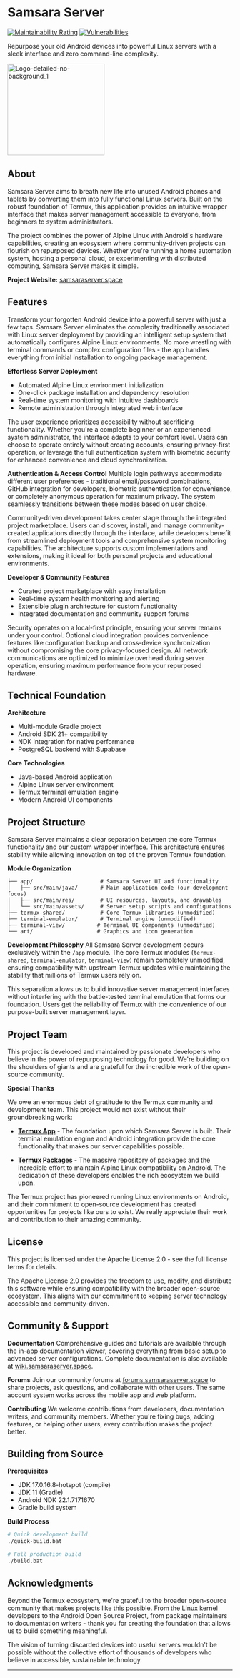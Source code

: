 # Samsara Server
[![Maintainability Rating](https://sonarcube.samsaraserver.space/api/project_badges/measure?project=Samsara-server&metric=sqale_rating&token=sqb_f1c814e55b2b022b69df00e731feb80af8c5d8ae)](https://sonarcube.samsaraserver.space/dashboard?id=Samsara-server)
[![Vulnerabilities](https://sonarcube.samsaraserver.space/api/project_badges/measure?project=Samsara-server&metric=vulnerabilities&token=sqb_f1c814e55b2b022b69df00e731feb80af8c5d8ae)](https://sonarcube.samsaraserver.space/dashboard?id=Samsara-server)

Repurpose your old Android devices into powerful Linux servers with a sleek interface and zero command-line complexity.

<img width="217" height="205" alt="Logo-detailed-no-background_1" src="https://github.com/user-attachments/assets/67748b4d-0057-4dd0-b02e-7b86ce544dd0" /> 

## About

Samsara Server aims to breath new life into unused Android phones and tablets by converting them into fully functional Linux servers. Built on the robust foundation of Termux, this application provides an intuitive wrapper interface that makes server management accessible to everyone, from beginners to system administrators.

The project combines the power of Alpine Linux with Android's hardware capabilities, creating an ecosystem where community-driven projects can flourish on repurposed devices. Whether you're running a home automation system, hosting a personal cloud, or experimenting with distributed computing, Samsara Server makes it simple.

**Project Website:** [samsaraserver.space](https://samsaraserver.space)

## Features

Transform your forgotten Android device into a powerful server with just a few taps. Samsara Server eliminates the complexity traditionally associated with Linux server deployment by providing an intelligent setup system that automatically configures Alpine Linux environments. No more wrestling with terminal commands or complex configuration files - the app handles everything from initial installation to ongoing package management.

**Effortless Server Deployment**
- Automated Alpine Linux environment initialization
- One-click package installation and dependency resolution  
- Real-time system monitoring with intuitive dashboards
- Remote administration through integrated web interface

The user experience prioritizes accessibility without sacrificing functionality. Whether you're a complete beginner or an experienced system administrator, the interface adapts to your comfort level. Users can choose to operate entirely without creating accounts, ensuring privacy-first operation, or leverage the full authentication system with biometric security for enhanced convenience and cloud synchronization.

**Authentication & Access Control**
Multiple login pathways accommodate different user preferences - traditional email/password combinations, GitHub integration for developers, biometric authentication for convenience, or completely anonymous operation for maximum privacy. The system seamlessly transitions between these modes based on user choice.

Community-driven development takes center stage through the integrated project marketplace. Users can discover, install, and manage community-created applications directly through the interface, while developers benefit from streamlined deployment tools and comprehensive system monitoring capabilities. The architecture supports custom implementations and extensions, making it ideal for both personal projects and educational environments.

**Developer & Community Features**
- Curated project marketplace with easy installation
- Real-time system health monitoring and alerting
- Extensible plugin architecture for custom functionality
- Integrated documentation and community support forums

Security operates on a local-first principle, ensuring your server remains under your control. Optional cloud integration provides convenience features like configuration backup and cross-device synchronization without compromising the core privacy-focused design. All network communications are optimized to minimize overhead during server operation, ensuring maximum performance from your repurposed hardware.

## Technical Foundation

**Architecture**
- Multi-module Gradle project
- Android SDK 21+ compatibility
- NDK integration for native performance
- PostgreSQL backend with Supabase

**Core Technologies**
- Java-based Android application
- Alpine Linux server environment
- Termux terminal emulation engine
- Modern Android UI components

## Project Structure

Samsara Server maintains a clear separation between the core Termux functionality and our custom wrapper interface. This architecture ensures stability while allowing innovation on top of the proven Termux foundation.

**Module Organization**
```
├── app/                     # Samsara Server UI and functionality
│   ├── src/main/java/       # Main application code (our development focus)
│   ├── src/main/res/        # UI resources, layouts, and drawables
│   └── src/main/assets/     # Server setup scripts and configurations
├── termux-shared/           # Core Termux libraries (unmodified)
├── terminal-emulator/       # Terminal engine (unmodified)
├── terminal-view/          # Terminal UI components (unmodified)
└── art/                    # Graphics and icon generation
```

**Development Philosophy**
All Samsara Server development occurs exclusively within the `/app` module. The core Termux modules (`termux-shared`, `terminal-emulator`, `terminal-view`) remain completely unmodified, ensuring compatibility with upstream Termux updates while maintaining the stability that millions of Termux users rely on.

This separation allows us to build innovative server management interfaces without interfering with the battle-tested terminal emulation that forms our foundation. Users get the reliability of Termux with the convenience of our purpose-built server management layer.

## Project Team

This project is developed and maintained by passionate developers who believe in the power of repurposing technology for good. We're building on the shoulders of giants and are grateful for the incredible work of the open-source community.

**Special Thanks**

We owe an enormous debt of gratitude to the Termux community and development team. This project would not exist without their groundbreaking work:

- **[Termux App](https://github.com/termux/termux-app)** - The foundation upon which Samsara Server is built. Their terminal emulation engine and Android integration provide the core functionality that makes our server capabilities possible.

- **[Termux Packages](https://github.com/termux/termux-packages)** - The massive repository of packages and the incredible effort to maintain Alpine Linux compatibility on Android. The dedication of these developers enables the rich ecosystem we build upon.

The Termux project has pioneered running Linux environments on Android, and their commitment to open-source development has created opportunities for projects like ours to exist. We really appreciate their work and contribution to their amazing community.

## License

This project is licensed under the Apache License 2.0 - see the full license terms for details.

The Apache License 2.0 provides the freedom to use, modify, and distribute this software while ensuring compatibility with the broader open-source ecosystem. This aligns with our commitment to keeping server technology accessible and community-driven.

## Community & Support

**Documentation**
Comprehensive guides and tutorials are available through the in-app documentation viewer, covering everything from basic setup to advanced server configurations. Complete documentation is also available at [wiki.samsaraserver.space](https://wiki.samsaraserver.space).

**Forums**
Join our community forums at [forums.samsaraserver.space](https://forums.samsaraserver.space) to share projects, ask questions, and collaborate with other users. The same account system works across the mobile app and web platform.

**Contributing**
We welcome contributions from developers, documentation writers, and community members. Whether you're fixing bugs, adding features, or helping other users, every contribution makes the project better.

## Building from Source

**Prerequisites**
- JDK 17.0.16.8-hotspot (compile)
- JDK 11 (Gradle)
- Android NDK 22.1.7171670
- Gradle build system

**Build Process**
```bash
# Quick development build
./quick-build.bat

# Full production build
./build.bat
```

## Acknowledgments

Beyond the Termux ecosystem, we're grateful to the broader open-source community that makes projects like this possible. From the Linux kernel developers to the Android Open Source Project, from package maintainers to documentation writers - thank you for creating the foundation that allows us to build something meaningful.

The vision of turning discarded devices into useful servers wouldn't be possible without the collective effort of thousands of developers who believe in accessible, sustainable technology.

---
